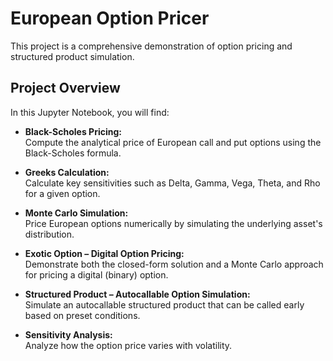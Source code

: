 # European Option Pricer 

This project is a comprehensive demonstration of option pricing and structured product simulation. 

## Project Overview

In this Jupyter Notebook, you will find:

- **Black-Scholes Pricing:**  
  Compute the analytical price of European call and put options using the Black-Scholes formula.

- **Greeks Calculation:**  
  Calculate key sensitivities such as Delta, Gamma, Vega, Theta, and Rho for a given option.

- **Monte Carlo Simulation:**  
  Price European options numerically by simulating the underlying asset's distribution.

- **Exotic Option – Digital Option Pricing:**  
  Demonstrate both the closed-form solution and a Monte Carlo approach for pricing a digital (binary) option.

- **Structured Product – Autocallable Option Simulation:**  
  Simulate an autocallable structured product that can be called early based on preset conditions.

- **Sensitivity Analysis:**  
  Analyze how the option price varies with volatility.
